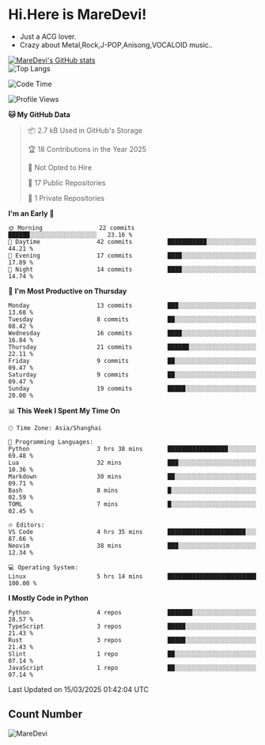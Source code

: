 # Hi.Here is MareDevi!

- Just a ACG lover.
- Crazy about Metal,Rock,J-POP,Anisong,VOCALOID music..

[![MareDevi's GitHub stats](https://github-readme-stats.vercel.app/api?username=MareDevi&show_icons=true&theme=algolia)](https://github.com/anuraghazra/github-readme-stats)  
![Top Langs](https://github-readme-stats.vercel.app/api/top-langs/?username=MareDevi&layout=compact&theme=algolia)

<!--START_SECTION:waka-->
![Code Time](http://img.shields.io/badge/Code%20Time-75%20hrs%2034%20mins-blue)

![Profile Views](http://img.shields.io/badge/Profile%20Views-3-blue)

**🐱 My GitHub Data** 

> 📦 2.7 kB Used in GitHub's Storage 
 > 
> 🏆 18 Contributions in the Year 2025
 > 
> 🚫 Not Opted to Hire
 > 
> 📜 17 Public Repositories 
 > 
> 🔑 1 Private Repositories 
 > 
**I'm an Early 🐤** 

```text
🌞 Morning                22 commits          ██████░░░░░░░░░░░░░░░░░░░   23.16 % 
🌆 Daytime                42 commits          ███████████░░░░░░░░░░░░░░   44.21 % 
🌃 Evening                17 commits          ████░░░░░░░░░░░░░░░░░░░░░   17.89 % 
🌙 Night                  14 commits          ████░░░░░░░░░░░░░░░░░░░░░   14.74 % 
```
📅 **I'm Most Productive on Thursday** 

```text
Monday                   13 commits          ███░░░░░░░░░░░░░░░░░░░░░░   13.68 % 
Tuesday                  8 commits           ██░░░░░░░░░░░░░░░░░░░░░░░   08.42 % 
Wednesday                16 commits          ████░░░░░░░░░░░░░░░░░░░░░   16.84 % 
Thursday                 21 commits          ██████░░░░░░░░░░░░░░░░░░░   22.11 % 
Friday                   9 commits           ██░░░░░░░░░░░░░░░░░░░░░░░   09.47 % 
Saturday                 9 commits           ██░░░░░░░░░░░░░░░░░░░░░░░   09.47 % 
Sunday                   19 commits          █████░░░░░░░░░░░░░░░░░░░░   20.00 % 
```


📊 **This Week I Spent My Time On** 

```text
🕑︎ Time Zone: Asia/Shanghai

💬 Programming Languages: 
Python                   3 hrs 38 mins       █████████████████░░░░░░░░   69.48 % 
Lua                      32 mins             ███░░░░░░░░░░░░░░░░░░░░░░   10.36 % 
Markdown                 30 mins             ██░░░░░░░░░░░░░░░░░░░░░░░   09.71 % 
Bash                     8 mins              █░░░░░░░░░░░░░░░░░░░░░░░░   02.59 % 
TOML                     7 mins              █░░░░░░░░░░░░░░░░░░░░░░░░   02.45 % 

🔥 Editors: 
VS Code                  4 hrs 35 mins       ██████████████████████░░░   87.66 % 
Neovim                   38 mins             ███░░░░░░░░░░░░░░░░░░░░░░   12.34 % 

💻 Operating System: 
Linux                    5 hrs 14 mins       █████████████████████████   100.00 % 
```

**I Mostly Code in Python** 

```text
Python                   4 repos             ███████░░░░░░░░░░░░░░░░░░   28.57 % 
TypeScript               3 repos             █████░░░░░░░░░░░░░░░░░░░░   21.43 % 
Rust                     3 repos             █████░░░░░░░░░░░░░░░░░░░░   21.43 % 
Slint                    1 repo              ██░░░░░░░░░░░░░░░░░░░░░░░   07.14 % 
JavaScript               1 repo              ██░░░░░░░░░░░░░░░░░░░░░░░   07.14 % 
```




 Last Updated on 15/03/2025 01:42:04 UTC
<!--END_SECTION:waka-->

## Count Number
![MareDevi](https://count.getloli.com/get/@maredevi?theme=moebooru-h)  

<!---
MareDevi/MareDevi is a ✨ special ✨ repository because its `README.md` (this file) appears on your GitHub profile.
You can click the Preview link to take a look at your changes.
--->

